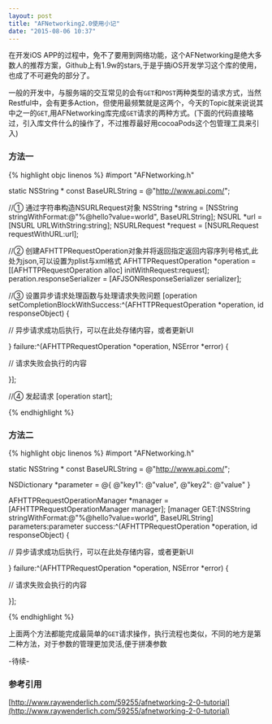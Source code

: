 ```yaml
---
layout: post
title: "AFNetworking2.0使用小记"
date: "2015-08-06 10:37"
---
```


在开发iOS APP的过程中，免不了要用到网络功能，这个AFNetworking是绝大多数人的推荐方案，Github上有1.9w的stars,于是乎搞iOS开发学习这个库的使用，也成了不可避免的部分了。

一般的开发中，与服务端的交互常见的会有`GET`和`POST`两种类型的请求方式，当然Restful中，会有更多Action，但使用最频繁就是这两个，今天的Topic就来说说其中之一的`GET`,用AFNetworking库完成`GET`请求的两种方式。(下面的代码直接略过，引入库文件什么的操作了，不过推荐最好用cocoaPods这个包管理工具来引入)

### 方法一

{% highlight objc linenos %}
#import "AFNetworking.h"

static NSString * const BaseURLString = @"http://www.api.com/";

//① 通过字符串构造NSURLRequest对象
NSString *string = [NSString stringWithFormat:@"%@hello?value=world", BaseURLString];
NSURL *url = [NSURL URLWithString:string];
NSURLRequest *request = [NSURLRequest requestWithURL:url];

//② 创建AFHTTPRequestOperation对象并将返回指定返回内容序列号格式,此处为json,可以设置为plist与xml格式
AFHTTPRequestOperation *operation = [[AFHTTPRequestOperation alloc] initWithRequest:request];
peration.responseSerializer = [AFJSONResponseSerializer serializer];

//③ 设置异步请求处理函数与处理请求失败问题
[operation setCompletionBlockWithSuccess:^(AFHTTPRequestOperation *operation, id responseObject) {

// 异步请求成功后执行，可以在此处存储内容，或者更新UI

} failure:^(AFHTTPRequestOperation *operation, NSError *error) {

// 请求失败会执行的内容

}];

//④ 发起请求
[operation start];

{% endhighlight %}

### 方法二
{% highlight objc linenos %}
#import "AFNetworking.h"

static NSString * const BaseURLString = @"http://www.api.com/";

NSDictionary *parameter = @{
                            @"key1": @"value",
                            @"key2": @"value"
                            }

AFHTTPRequestOperationManager *manager = [AFHTTPRequestOperationManager manager];
[manager GET:[NSString stringWithFormat:@"%@hello?value=world", BaseURLString]
  parameters:parameter
     success:^(AFHTTPRequestOperation *operation, id responseObject) {

// 异步请求成功后执行，可以在此处存储内容，或者更新UI

} failure:^(AFHTTPRequestOperation *operation, NSError *error) {

// 请求失败会执行的内容

}];

{% endhighlight %}


上面两个方法都能完成最简单的`GET`请求操作，执行流程也类似，不同的地方是第二种方法，对于参数的管理更加灵活,便于拼凑参数

-待续-


### 参考引用
[http://www.raywenderlich.com/59255/afnetworking-2-0-tutorial](http://www.raywenderlich.com/59255/afnetworking-2-0-tutorial)

